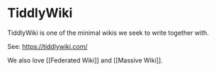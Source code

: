 # TiddlyWiki


TiddlyWiki is one of the minimal wikis we seek to write together with.

See: <https://tiddlywiki.com/>

We also love [[Federated Wiki]] and [[Massive Wiki]].